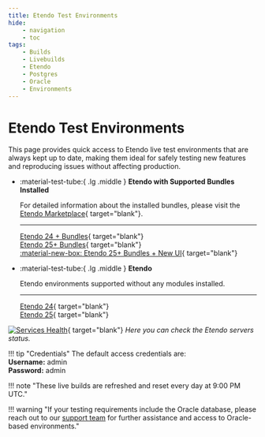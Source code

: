 ```yaml
---
title: Etendo Test Environments
hide:
    - navigation
    - toc
tags:
    - Builds
    - Livebuilds
    - Etendo
    - Postgres
    - Oracle
    - Environments
---
```


# Etendo Test Environments

This page provides quick access to Etendo live test environments that are always kept up to date, making them ideal for safely testing new features and reproducing issues without affecting production.

<div class="grid cards" markdown>

-   :material-test-tube:{ .lg .middle } **Etendo with Supported Bundles Installed**

    For detailed information about the installed bundles, please visit the [Etendo Marketplace](https://marketplace.etendo.cloud/#/modules?page=1&partner=434C406CDC664DD38BF4CDABBD72BAE2){ target="blank"}.

    ---

    [Etendo 24 + Bundles](https://demo24.bundles.etendo.cloud/etendo/security/Login){ target="blank"}<br>
    [Etendo 25+ Bundles](https://demo25.bundles.etendo.cloud/etendo/security/Login){ target="blank"}<br>
    [:material-new-box: Etendo 25+ Bundles + New UI](https://demo25.bundles.newui.etendo.cloud){ target="blank"}

-   :material-test-tube:{ .lg .middle } **Etendo**

    Etendo environments supported without any modules installed.

    ---

    [Etendo 24](https://demo24.etendo.cloud/etendo/security/Login){ target="blank"} <br>
    [Etendo 25](https://demo25.etendo.cloud/etendo/security/Login){ target="blank"} 

</div>

[![Services Health](https://etendo-environments-status.montastic.io/badge)](https://etendo-environments-status.montastic.io){ target="blank"} *Here you can check the Etendo servers status.*

!!! tip "Credentials"
    The default access credentials are: <br> 
    **Username:** admin <br>
    **Password:** admin <br>

!!! note "These live builds are refreshed and reset every day at 9:00 PM UTC."
    

!!! warning "If your testing requirements include the Oracle database, please reach out to our [support team](../help-and-support/support-service.md) for further assistance and access to Oracle-based environments."

